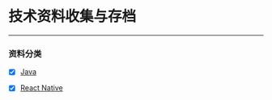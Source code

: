 # 技术资料收集与存档

------

### 资料分类

- [x] [Java](https://github.com/futurebox/tech-library/blob/master/Java/README.md)
- [x] [React Native](https://www.test.com)


